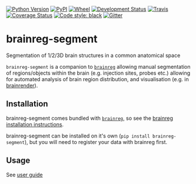 [![Python Version](https://img.shields.io/pypi/pyversions/brainreg-segment.svg)](https://pypi.org/project/brainreg-segment)
[![PyPI](https://img.shields.io/pypi/v/brainreg-segment.svg)](https://pypi.org/project/brainreg-segment)
[![Wheel](https://img.shields.io/pypi/wheel/brainreg-segment.svg)](https://pypi.org/project/brainreg-segment)
[![Development Status](https://img.shields.io/pypi/status/brainreg-segment.svg)](https://github.com/brainglobe/brainreg-segment)
[![Travis](https://img.shields.io/travis/com/brainglobe/brainreg-segment?label=Travis%20CI)](
    https://travis-ci.com/brainglobe/brainreg-segment)
[![Coverage Status](https://coveralls.io/repos/github/brainglobe/brainreg-segment/badge.svg?branch=master)](https://coveralls.io/github/brainglobe/brainreg-segment?branch=master)
[![Code style: black](https://img.shields.io/badge/code%20style-black-000000.svg)](https://github.com/python/black)
[![Gitter](https://badges.gitter.im/cellfinder/brainreg.svg)](https://gitter.im/cellfinder/brainreg?utm_source=badge&utm_medium=badge&utm_campaign=pr-badge)

# brainreg-segment
Segmentation of 1/2/3D brain structures in a common anatomical space

`brainreg-segment` is a companion to [`brainreg`](https://github.com/brainglobe/brainreg) allowing manual segmentation of regions/objects within the brain (e.g. injection sites, probes etc.) allowing for automated analysis of brain region distribution, and visualisation (e.g. in [brainrender](https://github.com/BrancoLab/brainrender)).

## Installation

brainreg-segment comes bundled with [`brainreg`](https://github.com/brainglobe/brainreg), so see the [brainreg installation instructions](https://docs.brainglobe.info/brainreg/installation). 

brainreg-segment can be installed on it's own (`pip install brainreg-segment`), but you will need to register your data with brainreg first. 

## Usage

See [user guide](https://docs.brainglobe.info/brainreg-segment/user-guide)
